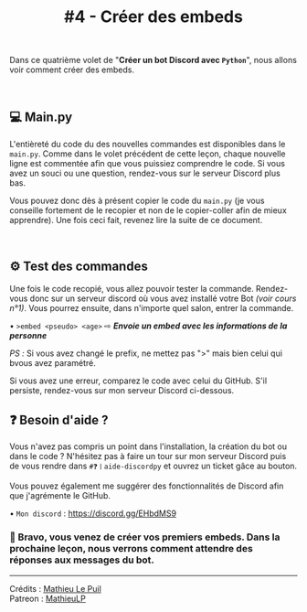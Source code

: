 <h1 align="center">#4 - Créer des embeds</h1>

<br>

Dans ce quatrième volet de "**Créer un bot Discord avec `Python`**", nous allons voir comment créer des embeds.

<br>

## 💻 Main.py

L'entièreté du code du des nouvelles commandes est disponibles dans le `main.py`. Comme dans le volet précédent de cette leçon, chaque nouvelle ligne est commentée afin que vous puissiez comprendre le code. Si vous avez un souci ou une question, rendez-vous sur le serveur Discord plus bas.

Vous pouvez donc dès à présent copier le code du `main.py` (je vous conseille fortement de le recopier et non de le copier-coller afin de mieux apprendre). Une fois ceci fait, revenez lire la suite de ce document.

<br>

## ⚙ Test des commandes

Une fois le code recopié, vous allez pouvoir tester la commande. Rendez-vous donc sur un serveur discord où vous avez installé votre Bot *(voir cours n°1)*. Vous pourrez ensuite, dans n'importe quel salon, entrer la commande.

• `>embed <pseudo> <age>` ⇨ ***Envoie un embed avec les informations de la personne*** <br>

*PS :* Si vous avez changé le prefix, ne mettez pas ">" mais bien celui qui bvous avez paramétré.

Si vous avez une erreur, comparez le code avec celui du GitHub. S'il persiste, rendez-vous sur mon serveur Discord ci-dessous.


## ❓ Besoin d'aide ?

Vous n'avez pas compris un point dans l'installation, la création du bot ou dans le code ? N'hésitez pas à faire un tour sur mon serveur Discord puis de vous rendre dans `#❓〡aide-discordpy` et ouvrez un ticket gâce au bouton.

Vous pouvez également me suggérer des fonctionnalités de Discord afin que j'agrémente le GitHub.

• `Mon discord` : https://discord.gg/EHbdMS9

### 👏 Bravo, vous venez de créer vos premiers embeds. Dans la prochaine leçon, nous verrons comment attendre des réponses aux messages du bot.


---

Crédits : [Mathieu Le Puil](https://github.com/MathieuLePuil) <br>
Patreon : [MathieuLP](https://www.patreon.com/mathieulp)
